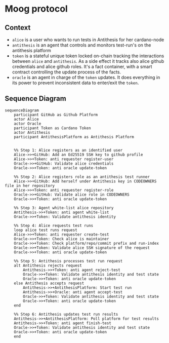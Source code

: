 # Moog protocol

## Context
  * `alice` is a user who wants to run tests in Antithesis for her cardano-node
  * `antithesis` is an agent that controls and monitors test-run's on the antithesis platform
  * `token` is a stateful unique token locked on-chain tracking the interactions between `alice` and `antithesis`. As a side effect it tracks also alice github credentials and alice github roles. It's a fact container, with a smart contract controlling the update process of the facts.
  * `oracle` is an agent in charge of the `token` updates. It does everything in its power to prevent inconsistent data to enter/exit the `token`.

## Sequence Diagram

```mermaid
sequenceDiagram
    participant GitHub as Github Platform
    actor Alice
    actor Oracle
    participant Token as Cardano Token
    actor Antithesis
    participant AntithesisPlatform as Antithesis Platform


    %% Step 1: Alice registers as an identified user
    Alice->>+GitHub: Add an Ed25519 SSH key to github profile
    Alice->>+Token: anti requester register-user
    Oracle->>+GitHub: Validate alice credentials
    Oracle->>+Token: anti oracle update-token

    %% Step 2: Alice registers role as an antithesis test runner
    Alice->>+GitHub: Add herself under Antithesis key in CODEOWNERS file in her repository
    Alice->>+Token: anti requester register-role
    Oracle->>+GitHub: Validate alice role in CODEOWNERS
    Oracle->>+Token: anti oracle update-token

    %% Step 3: Agent white-list alice repository
    Antithesis->>+Token: anti agent white-list
    Oracle->>+Token: Validate antithesis identity

    %% Step 4: Alice requests test runs
    loop alice test runs request
    Alice->>+Token: anti requester create-test
    Oracle->>+Token: Check alice is maintainer
    Oracle->>+Token: Check platform/repo/commit prefix and run-index
    Oracle->>+Token: Validate alice SSH signature of the request
    Oracle->>+Token: anti oracle update-token

    %% Step 5: Antithesis processes test run request
    alt Antithesis rejects request
        Antithesis->>+Token: anti agent reject-test
        Oracle->>+Token: Validate antithesis identity and test state
        Oracle->>+Token: anti oracle update-token
    else Antithesis accepts request
        Antithesis->>+AntithesisPlatform: Start test run
        Antithesis->>+Oracle: anti agent accept-test
        Oracle->>+Token: Validate antithesis identity and test state
        Oracle->>+Token: anti oracle update-token
    end

    %% Step 6: Antithesis updates test run results
    Antithesis->>+AntithesisPlatform: Poll platform for test results
    Antithesis->>+Token: anti agent finish-test
    Oracle->>+Token: Validate antithesis identity and test state
    Oracle->>+Token: anti oracle update-token
    end
```
